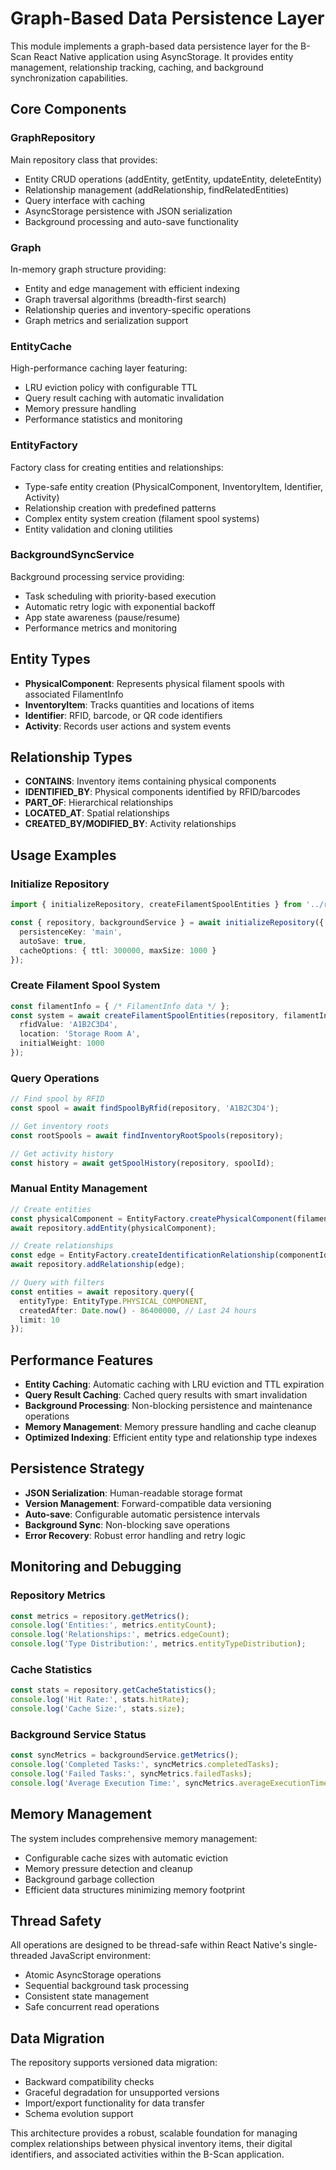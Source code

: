 # Graph-Based Data Persistence Layer

This module implements a graph-based data persistence layer for the B-Scan React Native application using AsyncStorage. It provides entity management, relationship tracking, caching, and background synchronization capabilities.

## Core Components

### GraphRepository
Main repository class that provides:
- Entity CRUD operations (addEntity, getEntity, updateEntity, deleteEntity)
- Relationship management (addRelationship, findRelatedEntities)
- Query interface with caching
- AsyncStorage persistence with JSON serialization
- Background processing and auto-save functionality

### Graph
In-memory graph structure providing:
- Entity and edge management with efficient indexing
- Graph traversal algorithms (breadth-first search)
- Relationship queries and inventory-specific operations
- Graph metrics and serialization support

### EntityCache
High-performance caching layer featuring:
- LRU eviction policy with configurable TTL
- Query result caching with automatic invalidation
- Memory pressure handling
- Performance statistics and monitoring

### EntityFactory
Factory class for creating entities and relationships:
- Type-safe entity creation (PhysicalComponent, InventoryItem, Identifier, Activity)
- Relationship creation with predefined patterns
- Complex entity system creation (filament spool systems)
- Entity validation and cloning utilities

### BackgroundSyncService
Background processing service providing:
- Task scheduling with priority-based execution
- Automatic retry logic with exponential backoff
- App state awareness (pause/resume)
- Performance metrics and monitoring

## Entity Types

- **PhysicalComponent**: Represents physical filament spools with associated FilamentInfo
- **InventoryItem**: Tracks quantities and locations of items
- **Identifier**: RFID, barcode, or QR code identifiers
- **Activity**: Records user actions and system events

## Relationship Types

- **CONTAINS**: Inventory items containing physical components
- **IDENTIFIED_BY**: Physical components identified by RFID/barcodes
- **PART_OF**: Hierarchical relationships
- **LOCATED_AT**: Spatial relationships
- **CREATED_BY/MODIFIED_BY**: Activity relationships

## Usage Examples

### Initialize Repository
```typescript
import { initializeRepository, createFilamentSpoolEntities } from '../repositories';

const { repository, backgroundService } = await initializeRepository({
  persistenceKey: 'main',
  autoSave: true,
  cacheOptions: { ttl: 300000, maxSize: 1000 }
});
```

### Create Filament Spool System
```typescript
const filamentInfo = { /* FilamentInfo data */ };
const system = await createFilamentSpoolEntities(repository, filamentInfo, {
  rfidValue: 'A1B2C3D4',
  location: 'Storage Room A',
  initialWeight: 1000
});
```

### Query Operations
```typescript
// Find spool by RFID
const spool = await findSpoolByRfid(repository, 'A1B2C3D4');

// Get inventory roots
const rootSpools = await findInventoryRootSpools(repository);

// Get activity history
const history = await getSpoolHistory(repository, spoolId);
```

### Manual Entity Management
```typescript
// Create entities
const physicalComponent = EntityFactory.createPhysicalComponent(filamentInfo);
await repository.addEntity(physicalComponent);

// Create relationships
const edge = EntityFactory.createIdentificationRelationship(componentId, identifierId);
await repository.addRelationship(edge);

// Query with filters
const entities = await repository.query({
  entityType: EntityType.PHYSICAL_COMPONENT,
  createdAfter: Date.now() - 86400000, // Last 24 hours
  limit: 10
});
```

## Performance Features

- **Entity Caching**: Automatic caching with LRU eviction and TTL expiration
- **Query Result Caching**: Cached query results with smart invalidation
- **Background Processing**: Non-blocking persistence and maintenance operations
- **Memory Management**: Memory pressure handling and cache cleanup
- **Optimized Indexing**: Efficient entity type and relationship type indexes

## Persistence Strategy

- **JSON Serialization**: Human-readable storage format
- **Version Management**: Forward-compatible data versioning
- **Auto-save**: Configurable automatic persistence intervals
- **Background Sync**: Non-blocking save operations
- **Error Recovery**: Robust error handling and retry logic

## Monitoring and Debugging

### Repository Metrics
```typescript
const metrics = repository.getMetrics();
console.log('Entities:', metrics.entityCount);
console.log('Relationships:', metrics.edgeCount);
console.log('Type Distribution:', metrics.entityTypeDistribution);
```

### Cache Statistics
```typescript
const stats = repository.getCacheStatistics();
console.log('Hit Rate:', stats.hitRate);
console.log('Cache Size:', stats.size);
```

### Background Service Status
```typescript
const syncMetrics = backgroundService.getMetrics();
console.log('Completed Tasks:', syncMetrics.completedTasks);
console.log('Failed Tasks:', syncMetrics.failedTasks);
console.log('Average Execution Time:', syncMetrics.averageExecutionTime);
```

## Memory Management

The system includes comprehensive memory management:
- Configurable cache sizes with automatic eviction
- Memory pressure detection and cleanup
- Background garbage collection
- Efficient data structures minimizing memory footprint

## Thread Safety

All operations are designed to be thread-safe within React Native's single-threaded JavaScript environment:
- Atomic AsyncStorage operations
- Sequential background task processing
- Consistent state management
- Safe concurrent read operations

## Data Migration

The repository supports versioned data migration:
- Backward compatibility checks
- Graceful degradation for unsupported versions
- Import/export functionality for data transfer
- Schema evolution support

This architecture provides a robust, scalable foundation for managing complex relationships between physical inventory items, their digital identifiers, and associated activities within the B-Scan application.